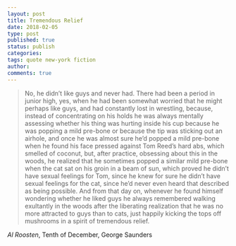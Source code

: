 ```yaml
---
layout: post
title: Tremendous Relief
date: 2018-02-05
type: post
published: true
status: publish
categories:
tags: quote new-york fiction
author:
comments: true
---
```


> No, he didn’t like guys and never had. There had been a period in junior high, yes, when he had been somewhat worried that he might perhaps like guys, and had constantly lost in wrestling, because, instead of concentrating on his holds he was always mentally assessing whether his thing was hurting inside his cup because he was popping a mild pre-bone or because the tip was sticking out an airhole, and once he was almost sure he’d popped a mild pre-bone when he found his face pressed against Tom Reed’s hard abs, which smelled of coconut, but, after practice, obsessing about this in the woods, he realized that he sometimes popped a similar mild pre-bone when the cat sat on his groin in a beam of sun, which proved he didn’t have sexual feelings for Tom, since he knew for sure he didn’t have sexual feelings for the cat, since he’d never even heard that described as being possible. And from that day on, whenever he found himself wondering whether he liked guys he always remembered walking exultantly in the woods after the liberating realization that he was no more attracted to guys than to cats, just happily kicking the tops off mushrooms in a spirit of tremendous relief.

*Al Roosten*, Tenth of December, George Saunders

